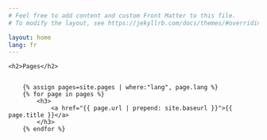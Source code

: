 ```yaml
---
# Feel free to add content and custom Front Matter to this file.
# To modify the layout, see https://jekyllrb.com/docs/themes/#overriding-theme-defaults

layout: home
lang: fr
---
```


<div>

    <h2>Pages</h2>


        {% assign pages=site.pages | where:"lang", page.lang %}
        {% for page in pages %}
            <h3>
                <a href="{{ page.url | prepend: site.baseurl }}">{{ page.title }}</a>
            </h3>
        {% endfor %}

</div>
